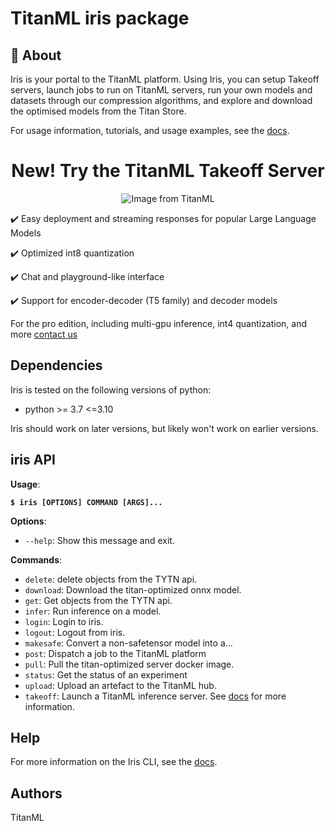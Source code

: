 # TitanML iris package

## 🎯 About

Iris is your portal to the TitanML platform.
Using Iris, you can setup Takeoff servers, launch jobs to run on TitanML servers, run your own models and datasets through our compression algorithms, and explore and download the optimised models from the Titan Store.

For usage information, tutorials, and usage examples, see the [docs](https://docs.titanml.co/docs/intro).

<h1 align="center">New! Try the TitanML Takeoff Server</h1>

<p align="center">
  <img src="https://github.com/titanml/takeoff/assets/6034059/5b561d1a-7be3-4258-bd4d-bb670fdb2c1e" alt="Image from TitanML">
</p>

✔️ Easy deployment and streaming responses for popular Large Language Models

✔️ Optimized int8 quantization

✔️ Chat and playground-like interface

✔️ Support for encoder-decoder (T5 family) and decoder models

For the pro edition, including multi-gpu inference, int4 quantization, and more [contact us](mailto:hello@titanml.co)

## Dependencies

Iris is tested on the following versions of python:

- python >= 3.7 <=3.10

Iris should work on later versions, but likely won't work on earlier versions.

## iris API

**Usage**:

<pre class="language-console"><code class="lang-console"><strong>$ iris [OPTIONS] COMMAND [ARGS]...
</strong></code></pre>

**Options**:

- `--help`: Show this message and exit.

**Commands**:

- `delete`: delete objects from the TYTN api.
- `download`: Download the titan-optimized onnx model.
- `get`: Get objects from the TYTN api.
- `infer`: Run inference on a model.
- `login`: Login to iris.
- `logout`: Logout from iris.
- `makesafe`: Convert a non-safetensor model into a...
- `post`: Dispatch a job to the TitanML platform
- `pull`: Pull the titan-optimized server docker image.
- `status`: Get the status of an experiment
- `upload`: Upload an artefact to the TitanML hub.
- `takeoff`: Launch a TitanML inference server. See [docs](https://docs.titanml.co/docs/titan-takeoff/getting-started) for more information.

## Help

For more information on the Iris CLI, see the [docs](https://docs.titanml.co/).

## Authors

TitanML

